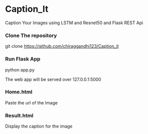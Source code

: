 # Caption_It
Caption Your Images using LSTM and Resnet50 and Flask REST Api

### Clone The repository

git clone https://github.com/chiraggandhi123/Caption_it

### Run Flask App

python app.py

The web app will be served over 127.0.0.1:5000

### Home.html

Paste the url of the Image

### Result.html

Display the caption for the image
